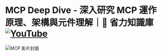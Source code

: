 # MCP Deep Dive - 深入研究 MCP 運作原理、架構與元件理解｜🧠 省力知識庫[![YouTube](https://img.shields.io/badge/Watch%20on-YouTube-red?logo=youtube)](https://youtu.be/6aOw26BVy4M)

![MCP 影片封面](https://github.com/qwedsazxc78/ai-automation-n8n/blob/main/n8n/11-mcp-deep-dive/cover.png?raw=true)

